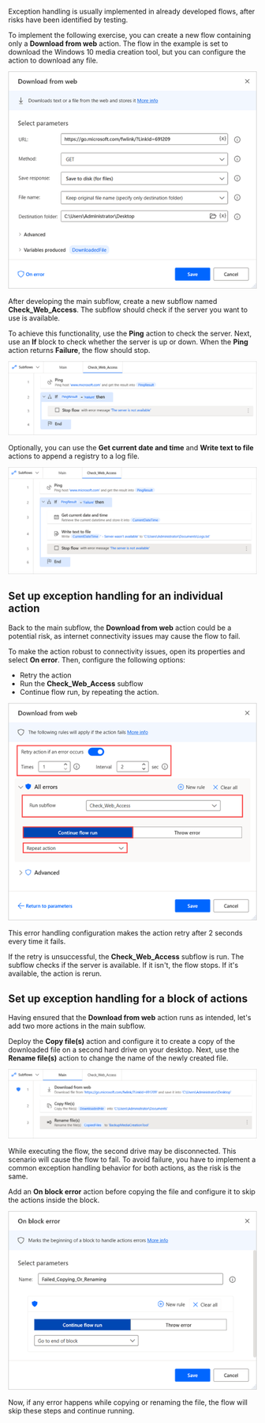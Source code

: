 Exception handling is usually implemented in already developed flows, after risks have been identified by testing.

To implement the following exercise, you can create a new flow containing only a **Download from web** action. The flow in the example is set to download the Windows 10 media creation tool, but you can configure the action to download any file.

![The Download from web action.](..\media\exercise-download-from-web-action.png)

After developing the main subflow, create a new subflow named **Check_Web_Access**. The subflow should check if the server you want to use is available. 

To achieve this functionality, use the **Ping** action to check the server. Next, use an **If** block to check whether the server is up or down. When the **Ping** action returns **Failure**, the flow should stop.

![The Check_Web_Access subflow.](..\media\exercise-check-web-access-flow.png)

Optionally, you can use the **Get current date and time** and **Write text to file** actions to append a registry to a log file.

![The optional actions in the Check_Web_Access subflow.](..\media\exercise-check-web-access-flow-optional.png)

## Set up exception handling for an individual action

Back to the main subflow, the **Download from web** action could be a potential risk, as internet connectivity issues may cause the flow to fail.

To make the action robust to connectivity issues, open its properties and select **On error**. Then, configure the following options:

- Retry the action
- Run the **Check_Web_Access** subflow
- Continue flow run, by repeating the action.

![The error handling options of the Download from web action.](..\media\exercise-download-from-web-action-on-error.png)

This error handling configuration makes the action retry after 2 seconds every time it fails. 

If the retry is unsuccessful, the **Check_Web_Access** subflow is run. The subflow checks if the server is available. If it isn't, the flow stops. If it's available, the action is rerun.

## Set up exception handling for a block of actions

Having ensured that the **Download from web** action runs as intended, let's add two more actions in the main subflow.

Deploy the **Copy file(s)** action and configure it to create a copy of the downloaded file on a second hard drive on your desktop. Next, use the **Rename file(s)** action to change the name of the newly created file.

![The final main subflow.](..\media\exercise-main-subflow.png)

While executing the flow, the second drive may be disconnected. This scenario will cause the flow to fail. To avoid failure, you have to implement a common exception handling behavior for both actions, as the risk is the same.

Add an **On block error** action before copying the file and configure it to skip the actions inside the block.

![The On block error action.](..\media\on-block-error-action.png)

Now, if any error happens while copying or renaming the file, the flow will skip these steps and continue running.